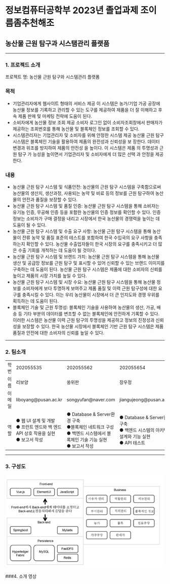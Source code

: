 # 정보컴퓨터공학부 2023년 졸업과제 조이름좀추천해조

## 농산물 근원 탐구과 시스탬관리 플랫품
<hr>

### 1. 프로젝드 소개
프로젝트 명: 농산물 근원 탐구와 시스템관리 플랫폼
### 목적
- 기업관리자에게 웹사이트 형태의 서비스 제공
이 시스템은 농가/기업 가공 공장에 농산물 정보를 기록하고 관리할 수 있는 도구를 	제공하여 제품을 더 잘 이해하고 후속 제품 판매 및 마케팅 전략에 도움이 된다.
- 소비자에게 농산물 정보 조회 제공
소비자 로그인 없이 소비자조회창에서 판매자가 제공하는 조회번호를 통해 농산물 	및 블록체인 정보를 조회할 수 있다.
- 시스템관리자는 기업관리자 및 소비자를 위해 안정한 시스템 제공
농산물 근원 탐구 시스템은 블록체인 기술을 활용하여 제품의 완전성과 신뢰성을 보	장한다. 데이터 변경과 위조를 방지하여 제품의 안전성 을 높이다. 이 시스템은 제품	의 투명성과 근원 탐구 가 능성을 높이면서 기업관리자 및 소비자에게 더 많은 선택	과 안정을 제공한다.

### 내용
- 농산물 근원 탐구 시스템 및 식품안전: 농산물의 근원 탐구 시스템을 구축함으로써 농산물의 생산지, 생산과정, 사용되는 농약 및 비료 등의 정보를 근원 탐구하여 농산물의 안전과 품질을 보장할 수 있다.
- 농산물 근원 탐구 시스템 및 품질 인증: 농산물 근원 탐구 시스템을 통해 소비자는 유기농 인증, 무공해 인증 등을 포함한 농산물의 인증 정보를 확인할 수 있다. 인증 정보는 소비자가 구매 결정을 내리고 시장에서 한국 농산물의 경쟁력을 높이는 데 도움이 될 수 있다.
- 농산물 근원 탐구 시스템 및 수출 요구 사항: 농산물 근원 탐구 시스템을 통해 농산물이 잔류 농약 및 품질 표준의 테스트를 포함하여 한국 수입국의 요구 사항을 충족하는지 확인할 수 있다. 농산물 수출업자들이 한국 시장의 요구를 충족시키고 더 많은 수출 기회를 개척하는 데 도움이 될 것이다.
- 농산물 근원 탐구 시스템 및 브랜드 가치: 농산물 근원 탐구 시스템을 통해 농산물 생산 및 공급망 정보를 근원 탐구 및 표시할 수 있어 신뢰할 수 있는 브랜드 이미지를 구축하는 데 도움이 된다. 농산물 근원 탐구 시스템은 제품에 대한 소비자의 신뢰를 높이고 제품의 시장 가치를 높일 수 있다.
- 농산물 근원 탐구 시스템 및 시장 수요: 농산물 근원 탐구 시스템을 통해 농산물 정보를 소비자에게 보다 투명하게 보여주고 제품 품질 및 이력 근원 탐구성에 대한 요구를 충족시킬 수 있다. 이는 우리 농산물이 시장에서 더 큰 인지도와 경쟁 우위를 획득하는 데 도움이 된다.
- 블록체인 기술 및 근원 투명성: 블록체인 기술을 사용하여 농산물의 생산, 가공, 배송 등 기타 부분의 데이터를 변조할 수 없는 블록체인에 안전하게 기록할 수 있다. 이러한 시스템은 농산물 이력 근원 탐구의 투명성을 제공하고 정보의 진정성과 신뢰성을 보장할 수 있다. 한국 농산물 시장에서 블록체인 기반 근원 탐구 시스템은 제품 품질과 안전에 대한 소비자의 신뢰를 높일 수 있다.

<hr>

### 2. 팀소개
<table>
    <tr>
        <td>학번</td>
        <td>202055535</td>
        <td>202055562</td>
        <td>202055654</td>
      <td></td>
    </tr
    <tr>
        <td>이름</td>
        <td>리보양</td>
        <td>쑹위판</td>
        <td>장우정</td>
    </tr>
    <tr>
        <td>이메일</td>
        <td>liboyang@pusan.ac.kr</td>
        <td>songyufan@naver.com</td>
        <td>jiangujeong@pusan.ac.kr</td>
    </tr>
        <tr>
        <td>역할</td>
        <td>● 웹 UI 설계 및 개발 <br>● 프런트 엔드와 백 엔드 API 상호 작용을 실현 <br>● 보고서 작성</td>
        <td>● Database & Server환경 구축 <br>●블록체인 네트워크 구성 <br>● 백엔드 시스템에서 블록체인 기술 기능 실현<br>● 보고서 작성</td>
        <td>● Database & Server환경 구축 <br>● 백엔드 시스템의 아키텍처 설계와 기능 실현 <br>● API 테스트</td>
    </tr>
</table>
<hr> 

### 3. 구성도
![image](img/구성도.png)

###4. 소개 영상

